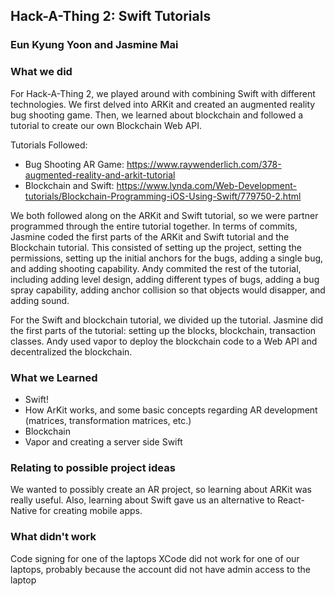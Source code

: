 ## Hack-A-Thing 2: Swift Tutorials
### Eun Kyung Yoon and Jasmine Mai

### What we did
For Hack-A-Thing 2, we played around with combining Swift with different technologies. We first delved into ARKit and created an augmented reality bug shooting game. Then, we learned about blockchain and followed a tutorial to create our own Blockchain Web API.

Tutorials Followed:
* Bug Shooting AR Game: https://www.raywenderlich.com/378-augmented-reality-and-arkit-tutorial
* Blockchain and Swift: https://www.lynda.com/Web-Development-tutorials/Blockchain-Programming-iOS-Using-Swift/779750-2.html

We both followed along on the ARKit and Swift tutorial, so we were partner programmed through the entire tutorial together. In terms of commits, Jasmine coded the first parts of the ARKit and Swift tutorial and the Blockchain tutorial. This consisted of setting up the project, setting the permissions, setting up the initial anchors for the bugs, adding a single bug, and adding shooting capability. Andy commited the rest of the tutorial, including adding level design, adding different types of bugs, adding a bug spray capability, adding anchor collision so that objects would disapper, and adding sound.

For the Swift and blockchain tutorial, we divided up the tutorial. Jasmine did the first parts of the tutorial: setting up the blocks, blockchain, transaction classes. Andy used vapor to deploy the blockchain code to a Web API and decentralized the blockchain.


### What we Learned
* Swift!
* How ArKit works, and some basic concepts regarding AR development (matrices, transformation matrices, etc.)
* Blockchain
* Vapor and creating a server side Swift


### Relating to possible project ideas
We wanted to possibly create an AR project, so learning about ARKit was really useful. Also, learning about Swift gave us an alternative to React-Native for creating mobile apps.

### What didn't work
Code signing for one of the laptops XCode did not work for one of our laptops, probably because the account did not have admin access to the laptop
